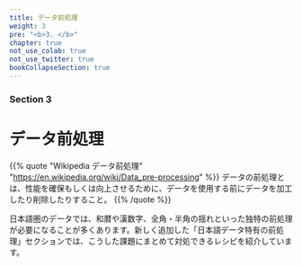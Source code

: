 ```yaml
---
title: データ前処理
weight: 3
pre: "<b>3. </b>"
chapter: true
not_use_colab: true
not_use_twitter: true
bookCollapseSection: true
---
```


### Section 3

# データ前処理

{{% quote "Wikipedia データ前処理" "https://en.wikipedia.org/wiki/Data_pre-processing" %}}
データの前処理とは、性能を確保もしくは向上させるために、データを使用する前にデータを加工したり削除したりすること。
{{% /quote %}}

日本語圏のデータでは、和暦や漢数字、全角・半角の揺れといった独特の前処理が必要になることが多くあります。新しく追加した「日本語データ特有の前処理」セクションでは、こうした課題にまとめて対処できるレシピを紹介しています。
